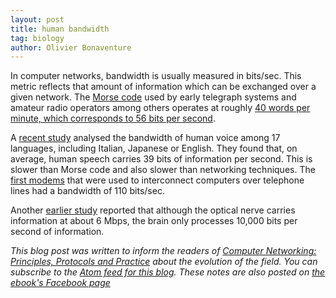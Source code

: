 ```yaml
---
layout: post
title: human bandwidth
tag: biology
author: Olivier Bonaventure
---
```


In computer networks, bandwidth is usually measured in bits/sec. This metric reflects that amount of information which can be exchanged over a given network. The [Morse code](https://en.wikipedia.org/wiki/Morse_code) used by early telegraph systems and amateur radio operators among others operates at roughly [40 words per minute, which corresponds to 56 bits per second](https://en.wikipedia.org/wiki/Orders_of_magnitude_(bit_rate)#cite_note-morse-4).

A [recent study](https://www.sciencemag.org/news/2019/09/human-speech-may-have-universal-transmission-rate-39-bits-second) analysed the bandwidth of human
voice among 17 languages, including Italian, Japanese or English. They found that, on average, human speech carries 39 bits of information per second. This is slower than Morse code and also slower than networking techniques. The [first modems](https://en.wikipedia.org/wiki/Modem) that were used to interconnect computers over telephone lines had a bandwidth of 110 bits/sec. 

Another [earlier study](https://www.cell.com/trends/cognitive-sciences/fulltext/S1364-6613(10)00029-X) reported that although the optical nerve carries information at about 6 Mbps, the brain only processes 10,000 bits per second of information.

*This blog post was written to inform the readers of [Computer Networking: Principles, Protocols and Practice](https://www.computer-networking.info) about the evolution of the field. You can subscribe to the [Atom feed for this blog](http://blog.computer-networking.info/feed.xml). These notes are also posted on [the ebook's Facebook page](https://www.facebook.com/Computer-Networking-Principles-Protocols-and-Practice-129951043755620/)*
